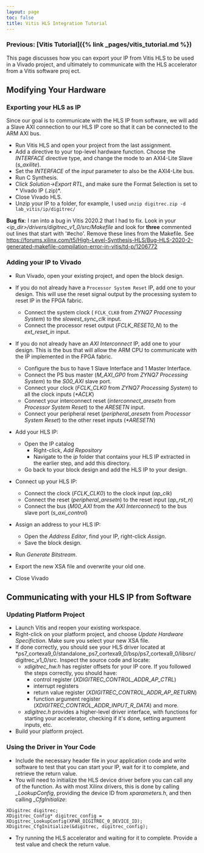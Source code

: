 ```yaml
---
layout: page
toc: false
title: Vitis HLS Integration Tutorial
---
```


### Previous: [Vitis Tutorial]({% link _pages/vitis_tutorial.md %})

This page discusses how you can export your IP from Vitis HLS to be used in a Vivado project, and ultimately to communicate with the HLS accelerator from a Vitis software proj ect.

## Modifying Your Hardware

### Exporting your HLS as IP
  Since our goal is to communicate with the HLS IP from software, we will add a Slave AXI connection to our HLS IP core so that it can be connected to the ARM AXI bus.

* Run Vitis HLS and open your project from the last assignment.
* Add a directive to your top-level hardware function.  Choose the *INTERFACE* directive type, and change the mode to an AXI4-Lite Slave (*s_axilite*).
* Set the *INTERFACE* of the *input* parameter to also be the AXI4-Lite bus.
* Run C Synthesis.
* Click *Solution->Export RTL*, and make sure the Format Selection is set to * Vivado IP (.zip)*.
* Close Vivado HLS.
* Unzip your IP to a folder, for example, I used `unzip digitrec.zip -d lab_vitis/ip/digitrec/`

**Bug fix**: I ran into a bug in Vitis 2020.2 that I had to fix.  Look in your *\<ip_dir\>/drivers/digitrec_v1_0/src/Makefile* and look for **three** commented out lines that start with '#echo'.  Remove these lines from the Makefile.  See <https://forums.xilinx.com/t5/High-Level-Synthesis-HLS/Bug-HLS-2020-2-generated-makefile-compilation-error-in-vitis/td-p/1206772>


### Adding your IP to Vivado
* Run Vivado, open your existing project, and open the block design.
* If you do not already have a `Processor System Reset` IP, add one to your design.  This will use the reset signal output by the processing system to reset IP in the FPGA fabric.  
	* Connect the system clock ( `FCLK_CLK0` from *ZYNQ7 Processing System*) to the *slowest_sync_clk* input.
	* Connect the processor reset output (*FCLK_RESET0_N*) to the *ext_reset_in* input.		
* If you do not already have an *AXI Interconnect* IP, add one to your design.  This is the bus that will allow the ARM CPU to communicate with the IP implemented in the FPGA fabric.
	* Configure the bus to have 1 Slave Interface and 1 Master Interface.
	* Connect the PS bus master (*M_AXI_GP0* from *ZYNQ7 Processing System*) to the *S00_AXI* slave port.
	* Connect your clock (*FCLK_CLK0* from *ZYNQ7 Processing System*) to all the clock inputs (_*ACLK_)
	* Connect your interconnect reset (*interconnect_aresetn* from *Processor System Reset*) to the *ARESETN* input.
	* Connect your peripheral reset (*peripheral_aresetn* from *Processor System Reset*) to the other reset inputs (_*ARESETN_)


* Add your HLS IP:
	* Open the IP catalog
		* Right-click, *Add Repository*
		* Navigate to the *ip* folder that contains your HLS IP extracted in the earlier step, and add this directory.
	* Go back to your block design and add the HLS IP to your design.
	
* Connect up your HLS IP:
	* Connect the clock (*FCLK_CLK0*) to the clock input (*ap_clk*)
	* Connect the reset (*peripheral_aresetn*) to the reset input (*ap_rst_n*)
	* Connect the bus (*M00_AXI* from the *AXI Interconnect*) to the bus slave port (*s_axi_control*)
	
* Assign an address to your HLS IP:
	* Open the *Address Editor*, find your IP, right-click *Assign*.
	* Save the block design.
	
* Run *Generate Bitstream*.
	
* Export the new XSA file and overwrite your old one.  

* Close Vivado


## Communicating with your HLS IP from Software

### Updating Platform Project
* Launch Vitis and reopen your existing workspace.
* Right-click on your platform project, and choose *Update Hardware Specifiction*. Make sure you select your new XSA file.
* If done correctly, you should see your HLS driver located at *ps7_cortexa9_0/standalone_ps7_cortexa9_0/bsp/ps7_cortexa9_0/libsrc/digitrec_v1_0/src.  Inspect the source code and locate:
	* *xdigitrec_hw.h* has register offsets for your IP core.  If you followed the steps correctly, you should have:
	  * control register (*XDIGITREC_CONTROL_ADDR_AP_CTRL*)
	  * interrupt registers
	  * return value register (*XDIGITREC_CONTROL_ADDR_AP_RETURN*)
	  * function argument register (*XDIGITREC_CONTROL_ADDR_INPUT_R_DATA*) and more.
	* *xdigitrec.h* provides a higher-level driver interface, with functions for starting your accelerator, checking if it's done, setting argument inputs, etc.
* Build your platform project.

### Using the Driver in Your Code
* Include the necessary header file in your application code and write software to test that you can start your IP, wait for it to complete, and retrieve the return value.  
* You will need to initialize the HLS device driver before you can call any of the function.  As with most Xilinx drivers, this is done by calling *_LookupConfig*, providing the device ID from *xparameters.h*, and then calling *_CfgInitialize*:
```
XDigitrec digitrec;
XDigitrec_Config* digitrec_config = XDigitrec_LookupConfig(XPAR_DIGITREC_0_DEVICE_ID);
XDigitrec_CfgInitialize(&digitrec, digitrec_config);
```

* Try running the HLS accelerator and waiting for it to complete.  Provide a test value and check the return value.
